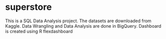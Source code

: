 # superstore
This is a SQL Data Analysis project.
The datasets are downloaded from Kaggle.
Data Wrangling and Data Analysis are done in BigQuery.
Dashboard is created using R flexdashboard
